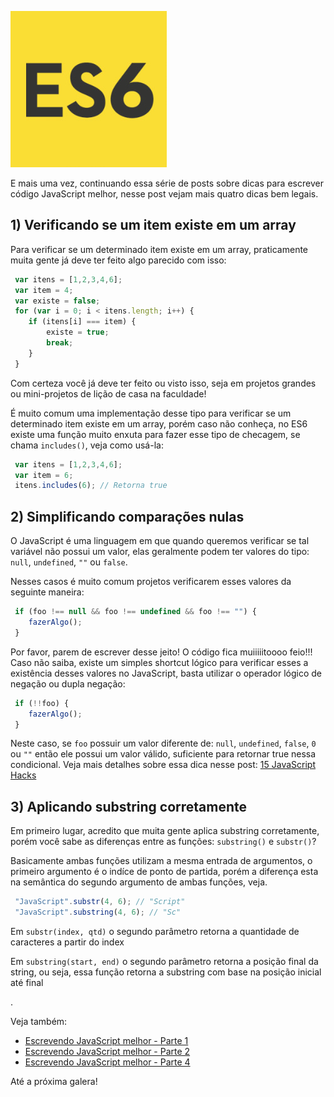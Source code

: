 ![Escrevendo JavaScript melhor](/images/es6-logo.jpg "Escrevendo JavaScript melhor")

E mais uma vez, continuando essa série de posts sobre dicas para escrever código JavaScript melhor, nesse post vejam mais quatro dicas bem legais.

## 1) Verificando se um item existe em um array

Para verificar se um determinado item existe em um array, praticamente muita gente já deve ter feito algo parecido com isso:

``` javascript
 var itens = [1,2,3,4,6];
 var item = 4;
 var existe = false;
 for (var i = 0; i < itens.length; i++) {
    if (itens[i] === item) {
        existe = true;
        break;
    }
 }
``` 

Com certeza você já deve ter feito ou visto isso, seja em projetos grandes ou mini-projetos de lição de casa na faculdade!

É muito comum uma implementação desse tipo para verificar se um determinado item existe em um array, porém caso não conheça, no ES6 existe uma função muito enxuta para fazer esse tipo de checagem, se chama `includes()`, veja como usá-la:

``` javascript
 var itens = [1,2,3,4,6];
 var item = 6;
 itens.includes(6); // Retorna true
``` 

## 2) Simplificando comparações nulas

O JavaScript é uma linguagem em que quando queremos verificar se tal variável não possui um valor, elas geralmente podem ter valores do tipo: `null`, `undefined`, `""` ou `false`.

Nesses casos é muito comum projetos verificarem esses valores da seguinte maneira:

``` javascript
 if (foo !== null && foo !== undefined && foo !== "") {
    fazerAlgo();
 }
``` 

Por favor, parem de escrever desse jeito! O código fica muiiiiitoooo feio!!!
Caso não saiba, existe um simples shortcut lógico para verificar esses a existência desses valores no JavaScript, basta utilizar o operador lógico de negação ou dupla negação:

``` javascript
 if (!!foo) {
    fazerAlgo();
 }
``` 

Neste caso, se `foo` possuir um valor diferente de: `null`, `undefined`, `false`, `0` ou `""` então ele possui um valor válido, suficiente para retornar true nessa condicional.
Veja mais detalhes sobre essa dica nesse post: [15 JavaScript Hacks](/15-javascript-hacks "15 JavaScript Hacks")

## 3) Aplicando substring corretamente

Em primeiro lugar, acredito que muita gente aplica substring corretamente, porém você sabe as diferenças entre as funções: `substring()` e `substr()`?

Basicamente ambas funções utilizam a mesma entrada de argumentos, o primeiro argumento é o indíce de ponto de partida, porém a diferença esta na semântica do segundo argumento de ambas funções, veja.

``` javascript
 "JavaScript".substr(4, 6); // "Script"
 "JavaScript".substring(4, 6); // "Sc"
``` 

Em `substr(index, qtd)` o segundo parâmetro retorna a quantidade de caracteres a partir do index

Em `substring(start, end)` o segundo parâmetro retorna a posição final da string, ou seja, essa função retorna a substring com base na posição inicial até final

.

Veja também:

*   [Escrevendo JavaScript melhor - Parte 1](/escrevendo-javascript-melhor-parte-1 "Escrevendo JavaScript melhor - Parte 1")
*   [Escrevendo JavaScript melhor - Parte 2](/escrevendo-javascript-melhor-parte-2 "Escrevendo JavaScript melhor - Parte 2")
*   [Escrevendo JavaScript melhor - Parte 4](/escrevendo-javascript-melhor-parte-4 "Escrevendo JavaScript melhor - Parte 4")

Até a próxima galera!